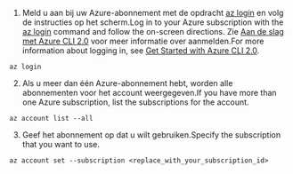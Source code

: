 1. <span data-ttu-id="9446e-101">Meld u aan bij uw Azure-abonnement met de opdracht [az login](/cli/azure/#login) en volg de instructies op het scherm.</span><span class="sxs-lookup"><span data-stu-id="9446e-101">Log in to your Azure subscription with the [az login](/cli/azure/#login) command and follow the on-screen directions.</span></span> <span data-ttu-id="9446e-102">Zie [Aan de slag met Azure CLI 2.0](/cli/azure/get-started-with-azure-cli) voor meer informatie over aanmelden.</span><span class="sxs-lookup"><span data-stu-id="9446e-102">For more information about logging in, see [Get Started with Azure CLI 2.0](/cli/azure/get-started-with-azure-cli).</span></span>

  ```azurecli
  az login
  ```
2. <span data-ttu-id="9446e-103">Als u meer dan één Azure-abonnement hebt, worden alle abonnementen voor het account weergegeven.</span><span class="sxs-lookup"><span data-stu-id="9446e-103">If you have more than one Azure subscription, list the subscriptions for the account.</span></span>

  ```azurecli
  az account list --all
  ```
3. <span data-ttu-id="9446e-104">Geef het abonnement op dat u wilt gebruiken.</span><span class="sxs-lookup"><span data-stu-id="9446e-104">Specify the subscription that you want to use.</span></span>

  ```azurecli
  az account set --subscription <replace_with_your_subscription_id>
  ```